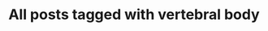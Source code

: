 ---
layout: tag
title: "All posts tagged with vertebral body"
permalink: /weblog/tags/vertebral-body/
taxonomy: vertebral body
---